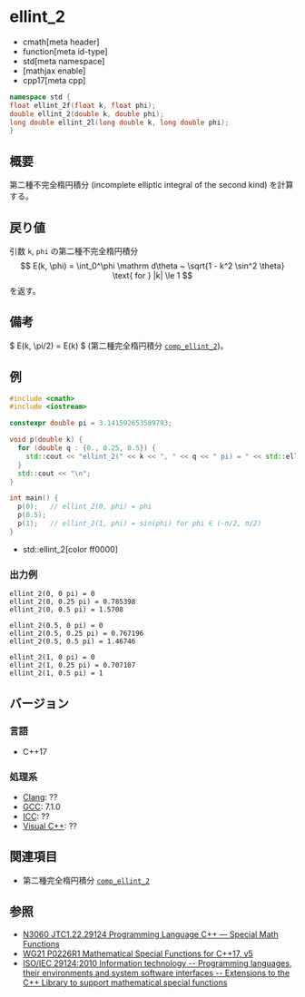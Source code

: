 # ellint_2
* cmath[meta header]
* function[meta id-type]
* std[meta namespace]
* [mathjax enable]
* cpp17[meta cpp]

```cpp
namespace std {
float ellint_2f(float k, float phi);
double ellint_2(double k, double phi);
long double ellint_2l(long double k, long double phi);
}
```

## 概要
第二種不完全楕円積分 (incomplete elliptic integral of the second kind) を計算する。


## 戻り値
引数 `k`, `phi` の第二種不完全楕円積分
$$
E(k, \phi) = \int_0^\phi \mathrm d\theta ~ \sqrt{1 - k^2 \sin^2 \theta} \text{ for } |k| \le 1
$$
を返す。


## 備考
$ E(k, \pi/2) = E(k) $ (第二種完全楕円積分 [`comp_ellint_2`](comp_ellint_2.md))。


## 例
```cpp example
#include <cmath>
#include <iostream>

constexpr double pi = 3.141592653589793;

void p(double k) {
  for (double q : {0., 0.25, 0.5}) {
    std::cout << "ellint_2(" << k << ", " << q << " pi) = " << std::ellint_2(k, q * pi) << "\n";
  }
  std::cout << "\n";
}

int main() {
  p(0);   // ellint_2(0, phi) = phi
  p(0.5);
  p(1);   // ellint_2(1, phi) = sin(phi) for phi ∈ (-π/2, π/2)
}
```
* std::ellint_2[color ff0000]

### 出力例
```
ellint_2(0, 0 pi) = 0
ellint_2(0, 0.25 pi) = 0.785398
ellint_2(0, 0.5 pi) = 1.5708

ellint_2(0.5, 0 pi) = 0
ellint_2(0.5, 0.25 pi) = 0.767196
ellint_2(0.5, 0.5 pi) = 1.46746

ellint_2(1, 0 pi) = 0
ellint_2(1, 0.25 pi) = 0.707107
ellint_2(1, 0.5 pi) = 1

```


## バージョン
### 言語
- C++17

### 処理系
- [Clang](/implementation.md#clang): ??
- [GCC](/implementation.md#gcc): 7.1.0
- [ICC](/implementation.md#icc): ??
- [Visual C++](/implementation.md#visual_cpp): ??


## 関連項目
* 第二種完全楕円積分 [`comp_ellint_2`](comp_ellint_2.md)


## 参照
- [N3060 JTC1.22.29124 Programming Language C++ — Special Math Functions](http://www.open-std.org/jtc1/sc22/wg21/docs/papers/2010/n3060.pdf)
- [WG21 P0226R1 Mathematical Special Functions for C++17, v5](https://isocpp.org/files/papers/P0226R1.pdf)
- [ISO/IEC 29124:2010 Information technology -- Programming languages, their environments and system software interfaces -- Extensions to the C++ Library to support mathematical special functions](https://www.iso.org/standard/50511.html)
